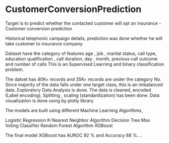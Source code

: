 # CustomerConversionPrediction
Target is to predict whether the contacted customer will opt an insurance - Customer conversion prediction

Historical telephonic campaign details, prediction was  done whether he will take  customer to insurance company

Dataset have  the category of features  age , job , marital status, call type, education qualification , call duration, day , month, previous call outcome and number of calls
This is an Supervised Learning and binary classification problem.

The datset has 40K+ records and 35K+ records are under the category No. Since majority of the data falls under one target class, this is an imbalanced data.
Exploratory Data Analysis is done. The data is cleaned, encoded (Label encoding), Splitting , scaling (standardization) has been done.
Data visualization is done using  by plotly library

The models are bulit using different Machine Learning Algorithms,

Logistic Regression K-Nearest Neighbor Algorithm Decision Tree Max Voting Classifier Random Forest Algorithm XGBoost

The final model XGBoost has AUROC 92 % and Accuracy 88 %....
